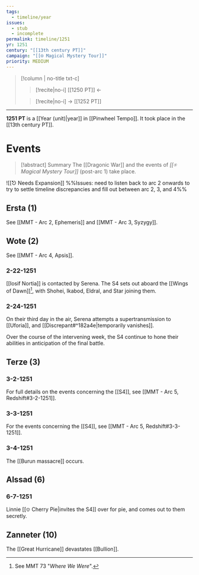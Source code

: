 ```yaml
---
tags:
  - timeline/year
issues:
  - stub
  - incomplete
permalink: timeline/1251
yr: 1251
century: "[[13th century PT]]"
campaign: "[[⍟ Magical Mystery Tour]]"
priority: MEDIUM
---
```

>[!column | no-title txt-c]
>>[!recite|no-i] [[1250 PT]] ←
>
>> [!recite|no-i] → [[1252 PT]]

---
**1251 PT** is a [[Year (unit)|year]] in [[Pinwheel Tempo]]. It took place in the [[13th century PT]].

# Events
>[!abstract] Summary
>The [[Dragonic War]] and the events of *[[⍟ Magical Mystery Tour]]* (post-arc 1) take place. 

![[⎋ Needs Expansion]]
%%Issues: need to listen back to arc 2 onwards to try to settle timeline discrepancies and fill out between arc 2, 3, and 4%%
## Ersta (1)
See [[MMT - Arc 2, Ephemeris]] and [[MMT - Arc 3, Syzygy]].
## Wote (2)
See [[MMT - Arc 4, Apsis]].

### 2-22-1251
[[Iosif Nortia]] is contacted by Serena. The S4 sets out aboard the [[Wings of Dawn]][^73], with Shohei, Ikabod, Eldral, and Star joining them.

### 2-24-1251
On their third day in the air, Serena attempts a supertransmission to [[Uforia]], and [[Discrepant#^182a4e|temporarily vanishes]]. 

Over the course of the intervening week, the S4 continue to hone their abilities in anticipation of the final battle.

## Terze (3)

### 3-2-1251
For full details on the events concerning the [[S4]], see [[MMT - Arc 5, Redshift#3-2-1251]].
### 3-3-1251
For the events concerning the [[S4]], see [[MMT - Arc 5, Redshift#3-3-1251]].

### 3-4-1251
The [[Burun massacre]] occurs.

## Alssad (6)
### 6-7-1251
Linnie [[⎊ Cherry Pie|invites the S4]] over for pie, and comes out to them secretly.

## Zanneter (10)
The [[Great Hurricane]] devastates [[Bullion]].


[^73]: See MMT 73 "*Where We Were*".